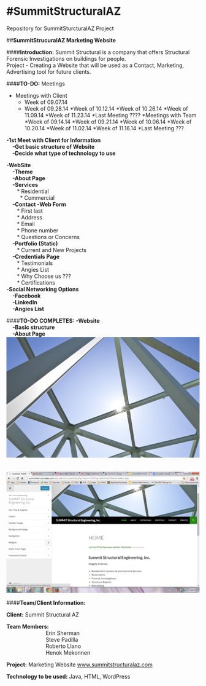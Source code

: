 #**SummitStructuralAZ**
===============
Repository for SummitSturcturalAZ Project

##**SummitStrucuralAZ Marketing Website**

####**Introduction:**
Summit Structural is a company that offers Structural Forensic Investigations on buildings for people.  
Project - Creating a Website that will be used as a Contact, Marketing, Advertising tool for future clients.

####**TO-DO:**
Meetings
  - Meetings with Client
     - Week of 09.07.14
	 - Week of 09.28.14
    *Week of 10.12.14
    *Week of 10.26.14
    *Week of 11.09.14
    *Week of 11.23.14
    *Last Meeting ????
  *Meetings with Team
    *Week of 09.14.14
    *Week of 09.21.14
    *Week of 10.06.14
    *Week of 10.20.14
    *Week of 11.02.14
    *Week of 11.16.14
    *Last Meeting ???

**-1st Meet with Client for Information**<br/>
&nbsp;&nbsp;&nbsp;	**-Get basic structure of Website**<br/>
&nbsp;&nbsp;&nbsp;	**-Decide what type of technology to use**<br/>
	
**-WebSite**<br/>
&nbsp;&nbsp;&nbsp;	**-Theme**<br/>
&nbsp;&nbsp;&nbsp;	**-About Page**<br/>
&nbsp;&nbsp;&nbsp;	**-Services**<br/>
&nbsp;&nbsp;&nbsp;&nbsp;&nbsp;&nbsp;		* Residential<br/>  
&nbsp;&nbsp;&nbsp;&nbsp;&nbsp;&nbsp;		* Commercial<br/> 
&nbsp;&nbsp;&nbsp;	**-Contact -Web Form**<br/>
&nbsp;&nbsp;&nbsp;&nbsp;&nbsp;&nbsp;		* First last<br/>
&nbsp;&nbsp;&nbsp;&nbsp;&nbsp;&nbsp;		* Address<br/>
&nbsp;&nbsp;&nbsp;&nbsp;&nbsp;&nbsp;		* Email<br/>
&nbsp;&nbsp;&nbsp;&nbsp;&nbsp;&nbsp;		* Phone number<br/>
&nbsp;&nbsp;&nbsp;&nbsp;&nbsp;&nbsp;		* Questions or Concerns<br/>
&nbsp;&nbsp;&nbsp;	**-Portfolio (Static)**<br/>
&nbsp;&nbsp;&nbsp;&nbsp;&nbsp;&nbsp;		* Current and New Projects<br/>
&nbsp;&nbsp;&nbsp;	**-Credentials Page**<br/>
&nbsp;&nbsp;&nbsp;&nbsp;&nbsp;&nbsp;		* Testimonials <br/>
&nbsp;&nbsp;&nbsp;&nbsp;&nbsp;&nbsp;		* Angies List <br/>
&nbsp;&nbsp;&nbsp;&nbsp;&nbsp;&nbsp;		* Why Choose us ???  <br/>
&nbsp;&nbsp;&nbsp;&nbsp;&nbsp;&nbsp;		* Certifications<br/>
**-Social Networking Options**	<br/>
&nbsp;&nbsp;&nbsp;  **-Facebook**<br/>
&nbsp;&nbsp;&nbsp;  **-LinkedIn**<br/>
&nbsp;&nbsp;&nbsp;  **-Angies List**<br/>


####**TO-DO COMPLETES:**
**-Website**<br/>
&nbsp;&nbsp;&nbsp;  **-Basic structure**<br/>
&nbsp;&nbsp;&nbsp;  **-About Page**<br/>
	![Website Pictures](/Pictures/Structural-Engineering.jpg)
	<br/>
	<br/>
	<br/>
	![Website Pictures](/Pictures/Third.png)


####**Team/Client Information:**

**Client:** Summit Structural AZ

**Team Members:**<br/>
&nbsp;&nbsp;&nbsp;&nbsp;&nbsp;&nbsp;&nbsp;&nbsp;&nbsp;&nbsp;&nbsp;&nbsp;&nbsp;&nbsp;&nbsp;&nbsp;&nbsp;&nbsp;&nbsp;&nbsp;&nbsp;&nbsp;&nbsp;&nbsp;&nbsp; Erin Sherman<br/>
&nbsp;&nbsp;&nbsp;&nbsp;&nbsp;&nbsp;&nbsp;&nbsp;&nbsp;&nbsp;&nbsp;&nbsp;&nbsp;&nbsp;&nbsp;&nbsp;&nbsp;&nbsp;&nbsp;&nbsp;&nbsp;&nbsp;&nbsp;&nbsp;&nbsp; Steve Padilla <br/>
&nbsp;&nbsp;&nbsp;&nbsp;&nbsp;&nbsp;&nbsp;&nbsp;&nbsp;&nbsp;&nbsp;&nbsp;&nbsp;&nbsp;&nbsp;&nbsp;&nbsp;&nbsp;&nbsp;&nbsp;&nbsp;&nbsp;&nbsp;&nbsp;&nbsp; Roberto Llano<br/>
&nbsp;&nbsp;&nbsp;&nbsp;&nbsp;&nbsp;&nbsp;&nbsp;&nbsp;&nbsp;&nbsp;&nbsp;&nbsp;&nbsp;&nbsp;&nbsp;&nbsp;&nbsp;&nbsp;&nbsp;&nbsp;&nbsp;&nbsp;&nbsp;&nbsp; Henok Mekonnen<br/>

**Project:** Marketing Website
              www.summitstructuralaz.com

**Technology to be used:** Java, HTML, WordPress
